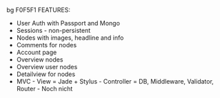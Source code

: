 bg F0F5F1
FEATURES:

- User Auth with Passport and Mongo
- Sessions - non-persistent
- Nodes with images, headline and info
- Comments for nodes
- Account page
- Overview nodes
- Overview user nodes
- Detailview for nodes
- MVC - View = Jade + Stylus
      - Controller = DB, Middleware, Validator, Router
      - Noch nicht